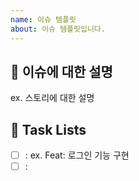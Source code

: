 ```yaml
---
name: 이슈 템플릿
about: 이슈 템플릿입니다.
---
```


## 📝 이슈에 대한 설명

ex. 스토리에 대한 설명

## 📌 Task Lists

- [ ] : ex. Feat: 로그인 기능 구현
- [ ] :

